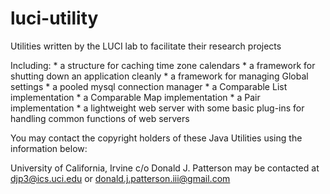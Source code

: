 luci-utility
============

Utilities written by the LUCI lab to facilitate their research projects

Including:
	* a structure for caching time zone calendars
	* a framework for shutting down an application cleanly
	* a framework for managing Global settings
	* a pooled mysql connection manager
	* a Comparable List implementation
	* a Comparable Map implementation
	* a Pair implementation
	* a lightweight web server with some basic plug-ins for handling common functions of web servers


You may contact the copyright holders of these Java Utilities using the information below:

University of California, Irvine c/o
	Donald J. Patterson may be contacted at djp3@ics.uci.edu or donald.j.patterson.iii@gmail.com
